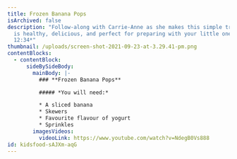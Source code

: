 ```yaml
---
title: Frozen Banana Pops
isArchived: false
description: "Follow-along with Carrie-Anne as she makes this simple treat that
  is healthy, delicious, and perfect for preparing with your little ones. *Time:
  12:34*"
thumbnail: /uploads/screen-shot-2021-09-23-at-3.29.41-pm.png
contentBlocks:
  - contentBlock:
      sideBySideBody:
        mainBody: |-
          ### **Frozen Banana Pops**

          ##### *You will need:*

          * A sliced banana
          * Skewers 
          * Favourite flavour of yogurt
          * Sprinkles
        imagesVideos:
          videoLink: https://www.youtube.com/watch?v=NdegB0Vs888
id: kidsfood-sAJXm-aqG
---
```

